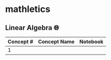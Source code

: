 # mathletics


## Linear Algebra 🌐
| Concept # | Concept Name | Notebook |
|-----------|--------------|----------|
| 1 |  |  |

